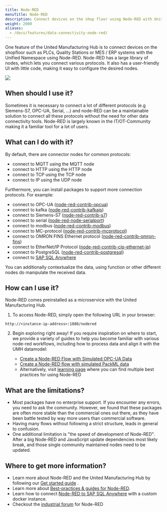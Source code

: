 ```yaml
---
title: Node-RED
menuTitle: Node-RED
description: Connect devices on the shop floor using Node-RED with United Manufacturing Hub's Unified Namespace. Simplify data integration across PLCs, Quality Stations, and MES/ERP systems with a user-friendly UI.
weight: 2000
aliases:
  - /docs/features/data-connectivity-node-red/
---
```


One feature of the United Manufacturing Hub is to connect devices on the shopfloor such as PLCs, Quality Stations or
MES / ERP systems with the Unified Namespace using Node-RED.
Node-RED has a large library of nodes, which lets you connect various protocols. It also has a user-friendly UI
with little code, making it easy to configure the desired nodes.

![](/images/features/ifm-retrofitting/noderedDifferentProtocols.png?width=60%)

## When should I use it?

Sometimes it is necessary to connect a lot of different protocols (e.g Siemens-S7, OPC-UA, Serial, ...) and node-RED can be a maintainable
solution to connect all these protocols without the need for other data connectivity tools. Node-RED is largely known in
the IT/OT-Community making it a familiar tool for a lot of users.

## What can I do with it?

By default, there are connector nodes for common protocols:

- connect to MQTT using the MQTT node
- connect to HTTP using the HTTP node
- connect to TCP using the TCP node
- connect to IP using the UDP node

Furthermore, you can install packages to support more connection protocols. For example:

- connect to OPC-UA ([node-red-contrib-opcua](https://flows.nodered.org/node/node-red-contrib-opcua))
- connect to kafka ([node-red-contrib-kafkajs](https://flows.nodered.org/node/node-red-contrib-kafkajs))
- connect to Siemens-S7 ([node-red-contrib-s7](https://flows.nodered.org/node/node-red-contrib-s7))
- connect to serial ([node-red-node-serialport](https://flows.nodered.org/node/node-red-node-serialport))
- connect to modbus ([node-red-contrib-modbus](https://flows.nodered.org/node/node-red-contrib-modbus))
- connect to MC-protocol ([node-red-contrib-mcprotocol](https://flows.nodered.org/node/node-red-contrib-mcprotocol))
- connect to OMRON FINS Ethernet protocol ([node-red-contrib-omron-fins](https://flows.nodered.org/node/node-red-contrib-omron-fins))
- connect to EtherNet/IP Protocol ([node-red-contrib-cip-ethernet-ip](https://flows.nodered.org/node/node-red-contrib-cip-ethernet-ip))
- connect to PostgreSQL ([node-red-contrib-postgresql](https://flows.nodered.org/node/node-red-contrib-postgresql))
- connect to [SAP SQL Anywhere](https://learn.umh.app/course/connecting-to-sap-sql-anywhere-using-a-custom-node-red-instance/)

You can additionally contextualize the data, using function or other different nodes do manipulate the
received data.

## How can I use it?

Node-RED comes preinstalled as a microservice with the United Manufacturing Hub.

1. To access Node-RED, simply open the following URL in your browser:

```text
http://<instance-ip-address>:1880/nodered
```

2. Begin exploring right away! If you require inspiration on where to start, we provide a variety of guides to help you
   become familiar with various node-red workflows, including how to process data and align it with the UMH datamodel:

   - [Create a Node-RED Flow with Simulated OPC-UA Data](https://learn.umh.app/course/creating-a-node-red-flow-with-simulated-opc-ua-data/)
   - [Create a Node-RED flow with simulated PackML data](https://learn.umh.app/course/creating-a-node-red-flow-with-packml/)
   - Alternatively, visit [learning page](https://learn.umh.app/topic/node-red/) where you can find multiple best practices for using Node-RED

## What are the limitations?

- Most packages have no enterprise support. If you encounter any errors, you need to ask the community.
  However, we found that these packages are often more stable than the commercial ones out there,
  as they have been battle tested by way more users than commercial software.
- Having many flows without following a strict structure, leads in general to confusion.
- One additional limitation is "the speed of development of Node-RED". After a big Node-RED and JavaScript update
  dependencies most likely break, and those single community maintained nodes need to be updated.

## Where to get more information?

- Learn more about Node-RED and the United Manufacturing Hub by following our [Get started guide](/docs/getstarted/) .
- Learn more about [Best-practices & guides for Node-RED](https://learn.umh.app/topic/node-red/).
- Learn how to connect [Node-RED to SAP SQL Anywhere](https://learn.umh.app/course/connecting-to-sap-sql-anywhere-using-a-custom-node-red-instance/) with a custom docker instance.
- Checkout the [industrial forum](https://discourse.nodered.org/c/industrial/18) for Node-RED
